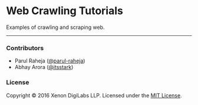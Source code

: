 Web Crawling Tutorials
======================
Examples of crawling and scraping web.

--------------------------------------


### Contributors
 * Parul Raheja ([@parul-raheja](https://github.com/parul-raheja))
 * Abhay Arora ([@itsstark](https://github.com/itsstark))


### License
Copyright &copy; 2016 Xenon DigiLabs LLP.
Licensed under the [MIT License](LICENSE).
